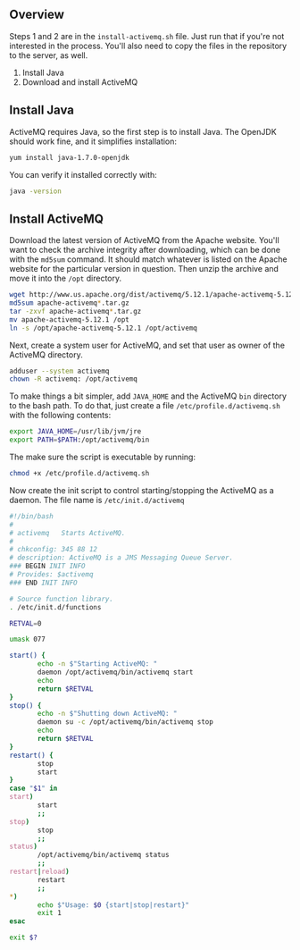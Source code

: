 ## Overview

Steps 1 and 2 are in the `install-activemq.sh` file. Just run that if you're not interested 
in the process. You'll also need to copy the files in the repository to the server, as well.

1. Install Java
2. Download and install ActiveMQ

## Install Java

ActiveMQ requires Java, so the first step is to install Java. The OpenJDK should work
fine, and it simplifies installation:

```bash
yum install java-1.7.0-openjdk
```

You can verify it installed correctly with:

```bash
java -version
```

## Install ActiveMQ

Download the latest version of ActiveMQ from the Apache website. You'll want to check the archive
integrity after downloading, which can be done with the `md5sum` command. It should match whatever
is listed on the Apache website for the particular version in question. Then unzip the archive and 
move it into the `/opt` directory.


```bash
wget http://www.us.apache.org/dist/activemq/5.12.1/apache-activemq-5.12.1-bin.tar.gz
md5sum apache-activemq*.tar.gz
tar -zxvf apache-activemq*.tar.gz
mv apache-activemq-5.12.1 /opt
ln -s /opt/apache-activemq-5.12.1 /opt/activemq
```

Next, create a system user for ActiveMQ, and set that user as owner of the ActiveMQ directory.

```bash
adduser --system activemq
chown -R activemq: /opt/activemq
```

To make things a bit simpler, add `JAVA_HOME` and the ActiveMQ `bin` directory to
the bash path. To do that, just create a file `/etc/profile.d/activemq.sh` with 
the following contents:

```bash
export JAVA_HOME=/usr/lib/jvm/jre
export PATH=$PATH:/opt/activemq/bin
```

The make sure the script is executable by running:

```bash
chmod +x /etc/profile.d/activemq.sh
```

Now create the init script to control starting/stopping the ActiveMQ as a daemon.
The file name is `/etc/init.d/activemq`

```bash
#!/bin/bash
#
# activemq	 Starts ActiveMQ.
#
# chkconfig: 345 88 12
# description: ActiveMQ is a JMS Messaging Queue Server.
### BEGIN INIT INFO
# Provides: $activemq
### END INIT INFO

# Source function library.
. /etc/init.d/functions

RETVAL=0

umask 077

start() {
       echo -n $"Starting ActiveMQ: "
       daemon /opt/activemq/bin/activemq start
       echo
       return $RETVAL
}
stop() {
       echo -n $"Shutting down ActiveMQ: "
       daemon su -c /opt/activemq/bin/activemq stop
       echo
       return $RETVAL
}
restart() {
       stop
       start
}
case "$1" in
start)
       start
       ;;
stop)
       stop
       ;;
status)
       /opt/activemq/bin/activemq status
       ;;
restart|reload)
       restart
       ;;
*)
       echo $"Usage: $0 {start|stop|restart}"
       exit 1
esac

exit $?
```
